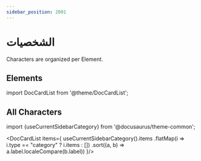 ```yaml
---
sidebar_position: 2001
---
```


# الشخصيات

Characters are organized per Element.

## Elements

import DocCardList from '@theme/DocCardList';

<DocCardList />

## All Characters

import {useCurrentSidebarCategory} from '@docusaurus/theme-common';

<DocCardList items={
    useCurrentSidebarCategory().items
        .flatMap(i => i.type == "category" ? i.items : [])
        .sort((a, b) => a.label.localeCompare(b.label))
}/> 

